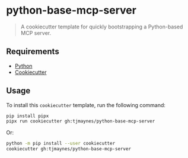 # python-base-mcp-server

> A cookiecutter template for quickly bootstrapping a Python-based MCP server.

## Requirements

- [Python](https://www.python.org)
- [Cookiecutter](https://cookiecutter.readthedocs.io/en/stable/README.html#installation)

## Usage

To install this `cookiecutter` template, run the following command:
```bash
pip install pipx
pipx run cookiecutter gh:tjmaynes/python-base-mcp-server
```

Or:
```bash
python -m pip install --user cookiecutter
cookiecutter gh:tjmaynes/python-base-mcp-server
```
